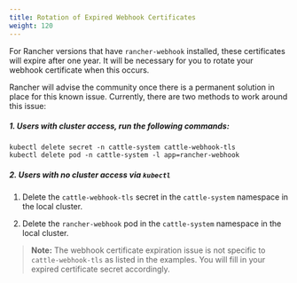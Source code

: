 ```yaml
---
title: Rotation of Expired Webhook Certificates
weight: 120
---
```


For Rancher versions that have `rancher-webhook` installed, these certificates will expire after one year. It will be necessary for you to rotate your webhook certificate when this occurs. 

Rancher will advise the community once there is a permanent solution in place for this known issue. Currently, there are two methods to work around this issue:

##### 1. Users with cluster access, run the following commands:
```
kubectl delete secret -n cattle-system cattle-webhook-tls
kubectl delete pod -n cattle-system -l app=rancher-webhook
```

##### 2. Users with no cluster access via `kubectl`

1. Delete the `cattle-webhook-tls` secret in the `cattle-system` namespace in the local cluster.

1. Delete the `rancher-webhook` pod in the `cattle-system` namespace in the local cluster.

> **Note:** The webhook certificate expiration issue is not specific to `cattle-webhook-tls` as listed in the examples. You will fill in your expired certificate secret accordingly.